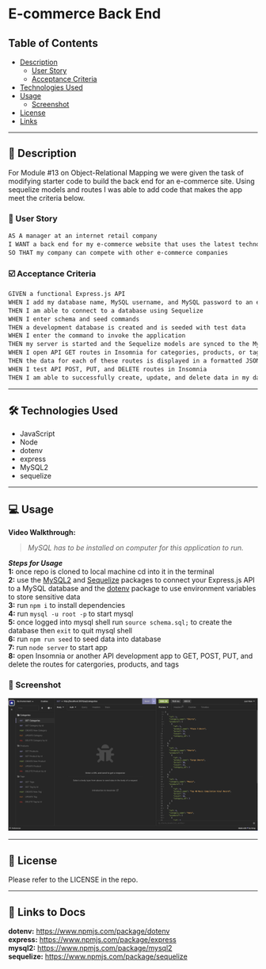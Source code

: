 # E-commerce Back End


## Table of Contents

- [Description](#📝-description)
    - [User Story](#👤-user-story)
    - [Acceptance Criteria](#☑️-acceptance-criteria)
- [Technologies Used](#🛠️-technologies-used)
- [Usage](#💻-usage) 
    - [Screenshot](#📸-screenshot)
- [License](#📃-license)
- [Links](#🔗-links-to-docs)

---------------

## 📝 Description

For Module #13 on Object-Relational Mapping we were given the task of modifying starter code to build the back end for an e-commerce site. Using sequelize models and routes I was able to add code that makes the app meet the criteria below.


### 👤 User Story

```md
AS A manager at an internet retail company
I WANT a back end for my e-commerce website that uses the latest technologies
SO THAT my company can compete with other e-commerce companies
```

### ☑️ Acceptance Criteria

```md
GIVEN a functional Express.js API
WHEN I add my database name, MySQL username, and MySQL password to an environment variable file
THEN I am able to connect to a database using Sequelize
WHEN I enter schema and seed commands
THEN a development database is created and is seeded with test data
WHEN I enter the command to invoke the application
THEN my server is started and the Sequelize models are synced to the MySQL database
WHEN I open API GET routes in Insomnia for categories, products, or tags
THEN the data for each of these routes is displayed in a formatted JSON
WHEN I test API POST, PUT, and DELETE routes in Insomnia
THEN I am able to successfully create, update, and delete data in my database
```
---------------


## 🛠️ Technologies Used

<ul>
<li>JavaScript
<li>Node
<li>dotenv
<li>express
<li>MySQL2
<li>sequelize
</ul>

---------------

## 💻 Usage

**Video Walkthrough:** 

><em>MySQL has to be installed on computer for this application to run.</em>

***Steps for Usage***  
**1:** once repo is cloned to local machine cd into it in the terminal  
**2:** use the [MySQL2](https://www.npmjs.com/package/mysql2) and [Sequelize](https://www.npmjs.com/package/sequelize) packages to connect your Express.js API to a MySQL database and the [dotenv](https://www.npmjs.com/package/dotenv) package to use environment variables to store sensitive data   
**3:** run `npm i` to install dependencies     
**4:** run `mysql -u root -p` to start mysql     
**5:** once logged into mysql shell run `source schema.sql;` to create the database then `exit` to quit mysql shell  
**6:** run `npm run seed` to seed data into database  
**7:** run `node server` to start app  
**8:** open Insomnia or another  API development app to GET, POST, PUT, and delete the routes for catergories, products, and tags    


### 📸 Screenshot

![screenshot of insomnia get request](/assets/screenshot.png)

---------------

## 📃 License

Please refer to the LICENSE in the repo.

---------------

##  🔗 Links to Docs

**dotenv:** https://www.npmjs.com/package/dotenv  
**express:** https://www.npmjs.com/package/express  
**mysql2:** https://www.npmjs.com/package/mysql2  
**sequelize:** https://www.npmjs.com/package/sequelize  

